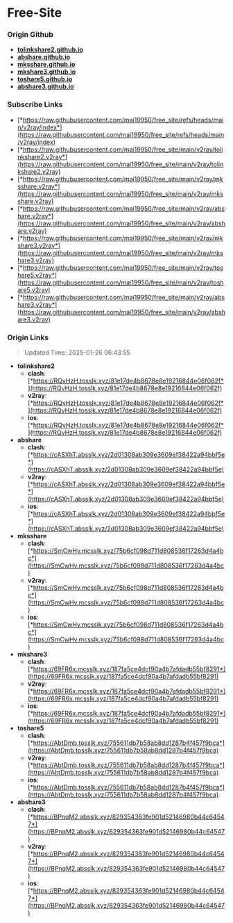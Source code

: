 # Free-Site

### Origin Github

- [**tolinkshare2.github.io**](https://github.com/tolinkshare2/tolinkshare2.github.io)
- [**abshare.github.io**](https://github.com/abshare/abshare.github.io)
- [**mksshare.github.io**](https://github.com/mksshare/mksshare.github.io)
- [**mkshare3.github.io**](https://github.com/mkshare3/mkshare3.github.io)
- [**toshare5.github.io**](https://github.com/toshare5/toshare5.github.io)
- [**abshare3.github.io**](https://github.com/abshare3/abshare3.github.io)

### Subscribe Links

- [*https://raw.githubusercontent.com/mai19950/free_site/refs/heads/main/v2ray/index*](https://raw.githubusercontent.com/mai19950/free_site/refs/heads/main/v2ray/index)
- [*https://raw.githubusercontent.com/mai19950/free_site/main/v2ray/tolinkshare2.v2ray*](https://raw.githubusercontent.com/mai19950/free_site/main/v2ray/tolinkshare2.v2ray)
- [*https://raw.githubusercontent.com/mai19950/free_site/main/v2ray/mksshare.v2ray*](https://raw.githubusercontent.com/mai19950/free_site/main/v2ray/mksshare.v2ray)
- [*https://raw.githubusercontent.com/mai19950/free_site/main/v2ray/abshare.v2ray*](https://raw.githubusercontent.com/mai19950/free_site/main/v2ray/abshare.v2ray)
- [*https://raw.githubusercontent.com/mai19950/free_site/main/v2ray/mkshare3.v2ray*](https://raw.githubusercontent.com/mai19950/free_site/main/v2ray/mkshare3.v2ray)
- [*https://raw.githubusercontent.com/mai19950/free_site/main/v2ray/toshare5.v2ray*](https://raw.githubusercontent.com/mai19950/free_site/main/v2ray/toshare5.v2ray)
- [*https://raw.githubusercontent.com/mai19950/free_site/main/v2ray/abshare3.v2ray*](https://raw.githubusercontent.com/mai19950/free_site/main/v2ray/abshare3.v2ray)

### Origin Links

> Updated Time: 2025-01-26 06:43:55

- **tolinkshare2**
  - **clash**: [*https://RQvHzH.tosslk.xyz/81e17de4b8678e8e19216844e06f062f*](https://RQvHzH.tosslk.xyz/81e17de4b8678e8e19216844e06f062f)
  - **v2ray**: [*https://RQvHzH.tosslk.xyz/81e17de4b8678e8e19216844e06f062f*](https://RQvHzH.tosslk.xyz/81e17de4b8678e8e19216844e06f062f)
  - **ios**: [*https://RQvHzH.tosslk.xyz/81e17de4b8678e8e19216844e06f062f*](https://RQvHzH.tosslk.xyz/81e17de4b8678e8e19216844e06f062f)
- **abshare**
  - **clash**: [*https://cASXhT.absslk.xyz/2d01308ab309e3609ef38422a94bbf5e*](https://cASXhT.absslk.xyz/2d01308ab309e3609ef38422a94bbf5e)
  - **v2ray**: [*https://cASXhT.absslk.xyz/2d01308ab309e3609ef38422a94bbf5e*](https://cASXhT.absslk.xyz/2d01308ab309e3609ef38422a94bbf5e)
  - **ios**: [*https://cASXhT.absslk.xyz/2d01308ab309e3609ef38422a94bbf5e*](https://cASXhT.absslk.xyz/2d01308ab309e3609ef38422a94bbf5e)
- **mksshare**
  - **clash**: [*https://SmCwHv.mcsslk.xyz/75b6cf098d711d808536f17263d4a4bc*](https://SmCwHv.mcsslk.xyz/75b6cf098d711d808536f17263d4a4bc)
  - **v2ray**: [*https://SmCwHv.mcsslk.xyz/75b6cf098d711d808536f17263d4a4bc*](https://SmCwHv.mcsslk.xyz/75b6cf098d711d808536f17263d4a4bc)
  - **ios**: [*https://SmCwHv.mcsslk.xyz/75b6cf098d711d808536f17263d4a4bc*](https://SmCwHv.mcsslk.xyz/75b6cf098d711d808536f17263d4a4bc)
- **mkshare3**
  - **clash**: [*https://69FR6x.mcsslk.xyz/187fa5ce4dcf90a4b7afdadb55bf8291*](https://69FR6x.mcsslk.xyz/187fa5ce4dcf90a4b7afdadb55bf8291)
  - **v2ray**: [*https://69FR6x.mcsslk.xyz/187fa5ce4dcf90a4b7afdadb55bf8291*](https://69FR6x.mcsslk.xyz/187fa5ce4dcf90a4b7afdadb55bf8291)
  - **ios**: [*https://69FR6x.mcsslk.xyz/187fa5ce4dcf90a4b7afdadb55bf8291*](https://69FR6x.mcsslk.xyz/187fa5ce4dcf90a4b7afdadb55bf8291)
- **toshare5**
  - **clash**: [*https://AbtDmb.tosslk.xyz/755611db7b58ab8dd1287b4f457f9bca*](https://AbtDmb.tosslk.xyz/755611db7b58ab8dd1287b4f457f9bca)
  - **v2ray**: [*https://AbtDmb.tosslk.xyz/755611db7b58ab8dd1287b4f457f9bca*](https://AbtDmb.tosslk.xyz/755611db7b58ab8dd1287b4f457f9bca)
  - **ios**: [*https://AbtDmb.tosslk.xyz/755611db7b58ab8dd1287b4f457f9bca*](https://AbtDmb.tosslk.xyz/755611db7b58ab8dd1287b4f457f9bca)
- **abshare3**
  - **clash**: [*https://BPnqM2.absslk.xyz/829354363fe901d52146980b44c64547*](https://BPnqM2.absslk.xyz/829354363fe901d52146980b44c64547)
  - **v2ray**: [*https://BPnqM2.absslk.xyz/829354363fe901d52146980b44c64547*](https://BPnqM2.absslk.xyz/829354363fe901d52146980b44c64547)
  - **ios**: [*https://BPnqM2.absslk.xyz/829354363fe901d52146980b44c64547*](https://BPnqM2.absslk.xyz/829354363fe901d52146980b44c64547)
